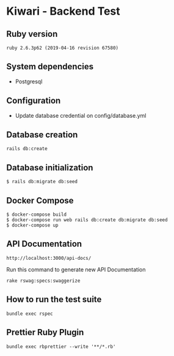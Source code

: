 # Kiwari - Backend Test

## Ruby version
``
ruby 2.6.3p62 (2019-04-16 revision 67580)
``

## System dependencies
* Postgresql

## Configuration
* Update database credential on config/database.yml

## Database creation
``
rails db:create
``

## Database initialization
    $ rails db:migrate db:seed


## Docker Compose
    $ docker-compose build
    $ docker-compose run web rails db:create db:migrate db:seed
    $ docker-compose up

## API Documentation
    http://localhost:3000/api-docs/

Run this command to generate new API Documentation

``
rake rswag:specs:swaggerize
``

## How to run the test suite
``
bundle exec rspec
``

## Prettier Ruby Plugin
``
bundle exec rbprettier --write '**/*.rb'
``
